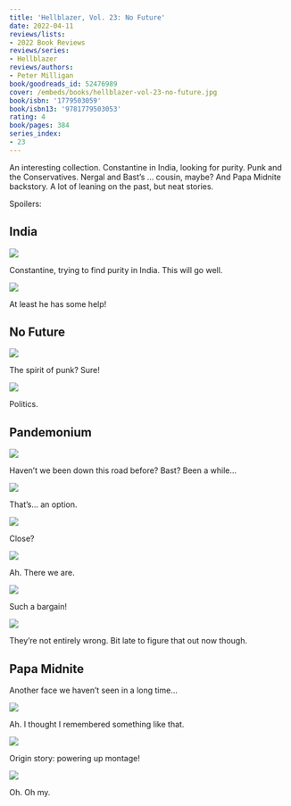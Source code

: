 ```yaml
---
title: 'Hellblazer, Vol. 23: No Future'
date: 2022-04-11
reviews/lists:
- 2022 Book Reviews
reviews/series:
- Hellblazer
reviews/authors:
- Peter Milligan
book/goodreads_id: 52476989
cover: /embeds/books/hellblazer-vol-23-no-future.jpg
book/isbn: '1779503059'
book/isbn13: '9781779503053'
rating: 4
book/pages: 384
series_index:
- 23
---
```

An interesting collection. Constantine in India, looking for purity. Punk and the Conservatives. Nergal and Bast’s … cousin, maybe? And Papa Midnite backstory. A lot of leaning on the past, but neat stories. 

<!--more-->

Spoilers:

## India 
![](/embeds/books/attachments/hellblazer-23-5aa29a.png)

Constantine, trying to find purity in India. This will go well. 

![](/embeds/books/attachments/hellblazer-23-bd499f.png)

At least he has some help!

## No Future

![](/embeds/books/attachments/hellblazer-23-621e3a.png)

The spirit of punk? Sure!

![](/embeds/books/attachments/hellblazer-23-4a83ea.png)

Politics.

## Pandemonium

![](/embeds/books/attachments/hellblazer-23-8cea31.png)

Haven’t we been down this road before? Bast? Been a while…

![](/embeds/books/attachments/hellblazer-23-fdf90c.png)

That’s… an option. 

![](/embeds/books/attachments/hellblazer-23-0c768a.png)

Close?

![](/embeds/books/attachments/hellblazer-23-c724e1.png)

Ah. There we are. 

![](/embeds/books/attachments/hellblazer-23-b323d6.png)

Such a bargain!

![](/embeds/books/attachments/hellblazer-23-3165bb.png)

They’re not entirely wrong. Bit late to figure that out now though. 

## Papa Midnite 

Another face we haven’t seen in a long time…

![](/embeds/books/attachments/hellblazer-23-7db470.png)

Ah. I thought I remembered something like that. 

![](/embeds/books/attachments/hellblazer-23-6f476a.png)

Origin story: powering up montage!

![](/embeds/books/attachments/hellblazer-23-1aa961.png)

Oh. Oh my.